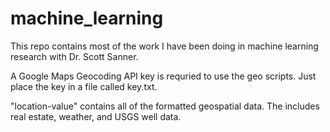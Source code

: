 # machine_learning
This repo contains most of the work I have been doing in machine learning research with Dr. Scott Sanner.

A Google Maps Geocoding API key is requried to use the geo scripts.  Just place the key in a file called key.txt.

"location-value" contains all of the formatted geospatial data.  The includes real estate, weather, and USGS well data.
